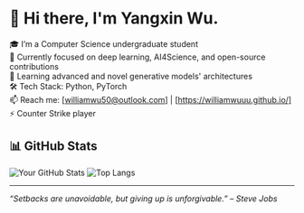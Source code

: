 # 👋 Hi there, I'm Yangxin Wu.

🎓 I’m a Computer Science undergraduate student  
🔭 Currently focused on deep learning, AI4Science, and open-source contributions  
🌱 Learning advanced and novel generative models' architectures  
🛠️ Tech Stack: Python, PyTorch  
📫 Reach me: [williamwu50@outlook.com] | [https://williamwuuu.github.io/]
⚡️ Counter Strike player

## 📊 GitHub Stats

![Your GitHub Stats](https://github-readme-stats.vercel.app/api?username=WilliamWuuu&show_icons=true&theme=default)
![Top Langs](https://github-readme-stats.vercel.app/api/top-langs/?username=WilliamWuuu&layout=compact)

---

_“Setbacks are unavoidable, but giving up is unforgivable.” – Steve Jobs_
